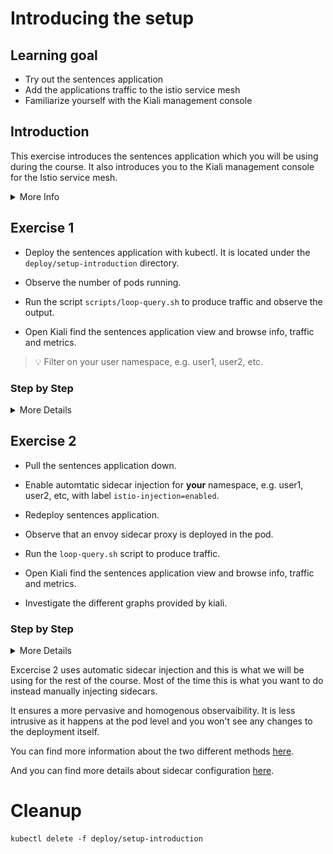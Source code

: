 [//]: # (Copyright, Eficode )
[//]: # (Origin: https://github.com/eficode-academy/istio-katas)
[//]: # (Tags: #sentences #kiali)

# Introducing the setup

## Learning goal

- Try out the sentences application
- Add the applications traffic to the istio service mesh
- Familiarize yourself with the Kiali management console

## Introduction

This exercise introduces the sentences application which you will be using during the course.
It also introduces you to the Kiali management console for the Istio service mesh.

<details>
    <summary> More Info </summary>

### Sentences application

This application implements a simple 'sentences' builder, which can build
sentences from the following simple algorithm:

```
age = random(0,100)
name = random(['Peter','Ray','Egon'])
return name + ' is ' + age + ' years'
```
The application is made up of three services, one which can be queried for the
random age, one which can be queried for a random name and a frontend sentence service, which
calls the two other through HTTP requests and formats the final sentences.

### Kiali

Kiali provides dashboards and observability by showing you the structure and 
health of your service mesh. It provides detailed metrics, Grafana access and 
integrates with Jaeger for distributed tracing.

One of it's most powerful features are it's graphs. They provide a powerful way 
to visualize the topology oy your service mesh. 

It provides four main graph renderings of the mesh telemetry.

* The **workload** graph provides the a detailed view of communication between workloads.

* The **app** graph aggregates the workloads with the same app labeling, which provides a more logical view.

* The **versioned app** graph aggregates by app, but breaks out the different versions providing traffic breakdowns that are version-specific.

* The **service** graph provides a high-level view, which aggregates all traffic for defined services.

</details>

## Exercise 1

- Deploy the sentences application with kubectl. It is located under the `deploy/setup-introduction` directory.

- Observe the number of pods running.

- Run the script `scripts/loop-query.sh` to produce traffic and observe the output.

- Open Kiali find the sentences application view and browse info, traffic and metrics.

> :bulb: Filter on your user namespace, e.g. user1, user2, etc.

### Step by Step
<details>
    <summary> More Details </summary>

**Deploy version 1 of the sentences application**

Open a terminal in the root of the git repository (istio-katas) and use `kubectl` to deploy `v1` of the application.

```console
kubectl apply -f deploy/setup-introduction
```

**Observe the number of services and pods running**

```console
kubectl get pod,svc
```

You should see something like:

```console
NAME                             READY   STATUS    RESTARTS   AGE
pod/age-7976688957-mbvzz         1/1     Running   0          2s
pod/name-v1-587b56cdf4-rwcwt     1/1     Running   0          2s
pod/sentences-6dffccb8c6-7fd57   1/1     Running   0          2s

NAME                TYPE        CLUSTER-IP       EXTERNAL-IP   PORT(S)          AGE
service/age         ClusterIP   172.20.123.133   <none>        5000/TCP         2s
service/name        ClusterIP   172.20.108.51    <none>        5000/TCP         2s
service/sentences   NodePort    172.20.168.218   <none>        5000:30326/TCP   2s
```

**Run the `loop-query.sh` script** 

In another shell, run the following to continuously query the sentence service and observe the output:

```console
./scripts/loop-query.sh
```

Traffic is now flowing between the services.

**Browse to kiali and investigate the traffic flow**

![Sentences with no sidecars](images/kiali-no-sidecars.png)

> :bulb:
> The red icons beside the workloads mean we have no istio sidecars deployed.
> Browse the different tabs to see that there is no traffic nor metrics being captured. 
> As there are no sidecars the traffic is not part of the istio service mesh.
> If there we sidecars you would see two containers per pod when you run `kubectl get pods`.

</details>

## Exercise 2

- Pull the sentences application down.

- Enable automtatic sidecar injection for **your** namespace, e.g. user1, user2, etc, with label `istio-injection=enabled`.

- Redeploy sentences application.

- Observe that an envoy sidecar proxy is deployed in the pod.
 
- Run the `loop-query.sh` script to produce traffic.

- Open Kiali find the sentences application view and browse info, traffic and metrics.

- Investigate the different graphs provided by kiali.

### Step by Step
<details>
    <summary> More Details </summary>

**Pull sentences application down**

```console
kubectl delete -f deploy/setup-introduction
```

**Enable automtatic sidecar injection**

```console
kubectl label namespace <USERNAME HERE> istio-injection=enabled
```

**Redeploy sentences application**

```console
kubectl apply -f deploy/setup-introduction
```

**Observe envoy proxy**

```console
kubectl get pods -o=custom-columns=NAME:.metadata.name,CONTAINERS:.spec.containers[*].name
```

This should show two containers for the name service and should look like this.

```console

```

**Run the loop-query.sh script**

```console
./scripts/loop-query.sh
```

**Browse kiali and investigate the traffic flow**

![Sentences with sidecars](images/kiali-with-sidecars.png)

Now you can see there are sidecars and the traffic is part of the mesh. 

Browse the different tabs to see the traffic and metrics being captured.

> :bulb: It may take a minute before Kiali starts showing the traffic.
> You can change the refresh rate in the top right hand corner.

**Investigate the different graphs**

Browse to the graphs and investigate the **service**, **workload**, **app** 
and **versioned app** graphs. 

> :bulb: Use the details to modify what is shown in the 
> different graphs. Showing request distribution is something
> we will be using often.

![Graph Details](images/kiali-details.png)


</details>

Excercise 2 uses automatic sidecar injection and this is what we will be using 
for the rest of the course. Most of the time this is what you want to do instead 
manually injecting sidecars.

It ensures a more pervasive and homogenous observaibility. It is less intrusive as 
it happens at the pod level and you won't see any changes to the deployment itself.

You can find more information about the two different methods [here](https://istio.io/latest/docs/setup/additional-setup/sidecar-injection/).

And you can find more details about sidecar configuration [here](https://istio.io/latest/docs/concepts/traffic-management/#sidecars).

# Cleanup

```console
kubectl delete -f deploy/setup-introduction
```
